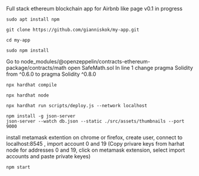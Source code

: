 Full stack ethereum blockchain app for Airbnb like page 
v0.1 in progress 

```shel
sudo apt install npm
```
```shel
git clone https://github.com/gianniskok/my-app.git
```
```shel
cd my-app
```
```shel
sudo npm install 
```
Go to node_modules/@openzeppelin/contracts-ethereum-package/contracts/math
 open SafeMath.sol 
 In line 1 change pragma Solidity from ^0.6.0 to pragma Solidity  ^0.8.0
```shel
npx hardhat compile
```
```shel
npx hardhat node
```
```shel
npx hardhat run scripts/deploy.js --network localhost
```
```shel
npm install -g json-server
json-server --watch db.json --static ./src/assets/thumbnails --port 9000
```

install metamask extention on chrome or firefox, create user, connect to localhost:8545 , import account 0 and 19
(Copy privare keys from harhat node for addresses 0 and 19, click on metamask extension, select import accounts and paste private keyes)

```shel
npm start
```


